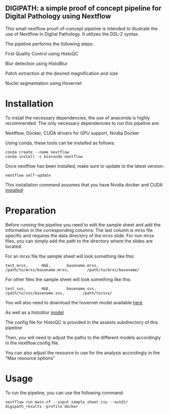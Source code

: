 ## DIGIPATH: a simple proof of concept pipeline for Digital Pathology using Nextflow

This small nextflow proof-of-concept pipeline is intended to illustrate the use of Nextflow in Digital Pathology. It utilizes the DSL-2
syntax.

The pipeline performs the following steps:

First Quality Control using HistoQC

Blur detection using HistoBlur

Patch extraction at the desired magnification and size

Nuclei segmentation using Hovernet


# Installation
To install the necessary dependencies, the use of anaconda is highly recommended.
The only necessary dependencies to run this pipeline are:

Nextflow,
Docker,
CUDA drivers for GPU support,
Nvidia Docker

Using conda, these tools can be installed as follows:

```
conda create --name nextflow
conda install -c bioconda nextflow
```

Once nextflow has been installed, make sure to update to the latest version:

```
nextflow self-update
```


This installation command assumes that you have Nvidia docker and CUDA [installed](https://docs.nvidia.com/datacenter/cloud-native/container-toolkit/install-guide.html)

# Preparation

Before running the pipeline you need to edit the sample sheet and add the information in the corresponding columns.
The last column is mrxs file specific and requires the data directory of the mrxs slide. For non mrxs files, you can simply add the
path to the directory where the slides are located.

For an mrxs file the sample sheet will look something like this:
```
test_mrxs,      H&E,       basename.mrxs,       /path/to/mrxs/basename.mrxs,        /path/to/mrxs/basename/
```
For other files the sample sheet will look something like this:
```
test_svs,       H&E,       basename.svs,       /path/to/svs/basename.svs,        /path/to/svs/
```
You will also need to download the hovernet model available [here](https://drive.google.com/file/d/1SbSArI3KOOWHxRlxnjchO7_MbWzB4lNR/view)

As well as a histoblur [model](https://github.com/choosehappy/HistoBlur/blob/main/pretrained_model/blur_detection_densenet_best_model_10.0X.pth)

The config file for HistoQC is provided in the assests subdirectory of this pipeline

Then, you will need to adjust the paths to the different models accordingly in the nextflow.config file.

You can also adjust the resource to use for the analysis accordingly in the "Max resource options"

# Usage

To run the pipeline, you can use the following command:

```
nextflow run main.nf --input sample_sheet.csv --outdir digipath_results -profile docker
```



